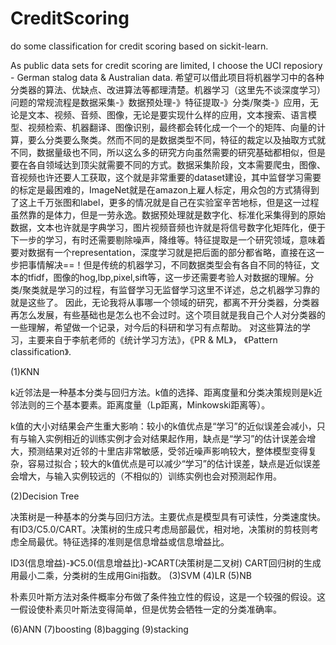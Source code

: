 # CreditScoring
do some classification for credit scoring based on sickit-learn.

As public data sets for credit scoring are limited, I choose the UCI reposiory - German stalog data & Australian data.
希望可以借此项目将机器学习中的各种分类器的算法、优缺点、改进算法等都理清楚。机器学习（这里先不谈深度学习）问题的常规流程是数据采集-》数据预处理-》特征提取-》分类/聚类-》应用，无论是文本、视频、音频、图像，无论是要实现什么样的应用，文本搜索、语言模型、视频检索、机器翻译、图像识别，最终都会转化成一个一个的矩阵、向量的计算，要么分类要么聚类。然而不同的是数据类型不同，特征的裁定以及抽取方式就不同，数据量级也不同，所以这么多的研究方向虽然需要的研究基础都相似，但是要在各自领域达到顶尖就需要不同的方式。数据采集阶段，文本需要爬虫，图像、音视频也许还要人工获取，这个就是非常重要的dataset建设，其中监督学习需要的标定是最困难的，ImageNet就是在amazon上雇人标定，用众包的方式猜得到了这上千万张图和label，更多的情况就是自己在实验室辛苦地标，但是这一过程虽然靠的是体力，但是一劳永逸。数据预处理就是数字化、标准化采集得到的原始数据，文本也许就是字典学习，图片视频音频也许就是将信号数字化矩阵化，便于下一步的学习，有时还需要剔除噪声，降维等。特征提取是一个研究领域，意味着要对数据有一个representation，深度学习就是把后面的部分都省略，直接在这一步把事情解决==！但是传统的机器学习，不同数据类型会有各自不同的特征，文本的tfidf，图像的hog,lbp,pixel,sift等，这一步还需要考验人对数据的理解。分类/聚类就是学习的过程，有监督学习无监督学习这里不详述，总之机器学习靠的就是这些了。
因此，无论我将从事哪一个领域的研究，都离不开分类器，分类器再怎么发展，有些基础也是怎么也不会过时。这个项目就是我自己个人对分类器的一些理解，希望做一个记录，对今后的科研和学习有点帮助。
对这些算法的学习，主要来自于李航老师的《统计学习方法》，《PR & ML》， 《Pattern classification》.

(1)KNN

k近邻法是一种基本分类与回归方法。k值的选择、距离度量和分类决策规则是k近邻法则的三个基本要素。距离度量（Lp距离，Minkowski距离等）。

k值的大小对结果会产生重大影响：较小的k值优点是“学习”的近似误差会减小，只有与输入实例相近的训练实例才会对结果起作用，缺点是“学习”的估计误差会增大，预测结果对近邻的十里店非常敏感，受邻近噪声影响较大，整体模型变得复杂，容易过拟合；较大的k值优点是可以减少“学习”的估计误差，缺点是近似误差会增大，与输入实例较远的（不相似的）训练实例也会对预测起作用。

(2)Decision Tree

决策树是一种基本的分类与回归方法。主要优点是模型具有可读性，分类速度快。有ID3/C5.0/CART。决策树的生成只考虑局部最优，相对地，决策树的剪枝则考虑全局最优。特征选择的准则是信息增益或信息增益比。

ID3(信息增益)-》C5.0(信息增益比)-》CART(决策树是二叉树)
CART回归树的生成用最小二乘，分类树的生成用Gini指数。
(3)SVM
(4)LR
(5)NB

朴素贝叶斯方法对条件概率分布做了条件独立性的假设，这是一个较强的假设。这一假设使朴素贝叶斯法变得简单，但是优势会牺牲一定的分类准确率。

(6)ANN
(7)boosting
(8)bagging
(9)stacking
